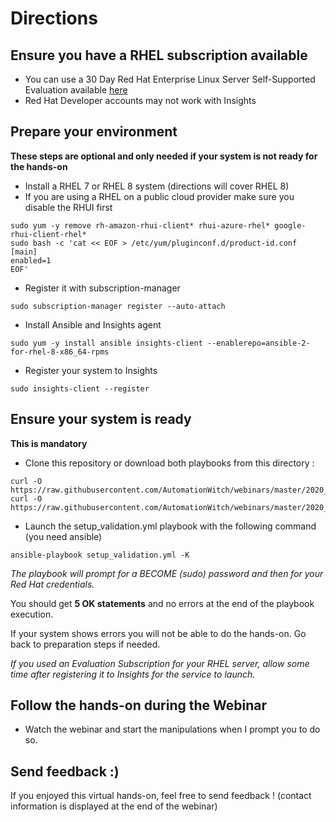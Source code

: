 # Directions

## Ensure you have a RHEL subscription available
- You can use a 30 Day Red Hat Enterprise Linux Server Self-Supported Evaluation available [here](https://www.redhat.com/en/technologies/linux-platforms/enterprise-linux/try-it)
- Red Hat Developer accounts may not work with Insights

## Prepare your environment
**These steps are optional and only needed if your system is not ready for the hands-on**

- Install a RHEL 7 or RHEL 8 system (directions will cover RHEL 8)
- If you are using a RHEL on a public cloud provider make sure you disable the RHUI first
```
sudo yum -y remove rh-amazon-rhui-client* rhui-azure-rhel* google-rhui-client-rhel*
sudo bash -c 'cat << EOF > /etc/yum/pluginconf.d/product-id.conf
[main]
enabled=1
EOF'
```
- Register it with subscription-manager
```
sudo subscription-manager register --auto-attach
```
- Install Ansible and Insights agent
```
sudo yum -y install ansible insights-client --enablerepo=ansible-2-for-rhel-8-x86_64-rpms
```
- Register your system to Insights
```
sudo insights-client --register
```


## Ensure your system is ready
**This is mandatory**

- Clone this repository or download both playbooks from this directory :
```
curl -O https://raw.githubusercontent.com/AutomationWitch/webinars/master/2020_04/setup_validation.yml
curl -O https://raw.githubusercontent.com/AutomationWitch/webinars/master/2020_04/fetch_remediations.yml
```

- Launch the setup_validation.yml playbook with the following command (you need ansible)
```
ansible-playbook setup_validation.yml -K
```
*The playbook will prompt for a BECOME (sudo) password and then for your Red Hat credentials.*

You should get **5 OK statements** and no errors at the end of the playbook execution.

If your system shows errors you will not be able to do the hands-on. Go back to preparation steps if needed.

*If you used an Evaluation Subscription for your RHEL server, allow some time after registering it to Insights for the service to launch.*


## Follow the hands-on during the Webinar

- Watch the webinar and start the manipulations when I prompt you to do so.


## Send feedback :)

If you enjoyed this virtual hands-on, feel free to send feedback !
(contact information is displayed at the end of the webinar)
